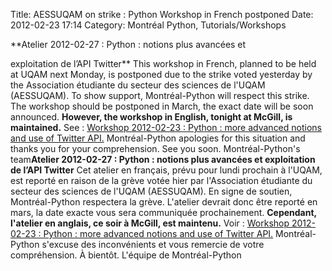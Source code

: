 Title: AESSUQAM on strike : Python Workshop in French postponed
Date: 2012-02-23 17:14
Category: Montréal Python, Tutorials/Workshops

<!--:en-->**Atelier 2012-02-27 : Python : notions plus avancées et
exploitation de l’API Twitter** This workshop in French, planned to be
held at UQAM next Monday, is postponed due to the strike voted yesterday
by the Association étudiante du secteur des sciences de l'UQAM
(AESSUQAM). To show support, Montréal-Python will respect this strike.
The workshop should be postponed in March, the exact date will be soon
announced. **However, the workshop in English, tonight at McGill, is
maintained.** See : [Workshop 2012-02-23 : Python : more advanced
notions and use of Twitter API.][] Montréal-Python apologies for this
situation and thanks you for your comprehension. See you soon.
Montréal-Python's team<!--:--><!--:fr-->**Atelier 2012-02-27 : Python :
notions plus avancées et exploitation de l’API Twitter** Cet atelier en
français, prévu pour lundi prochain à l'UQAM, est reporté en raison de
la grève votée hier par l'Association étudiante du secteur des sciences
de l'UQAM (AESSUQAM). En signe de soutien, Montréal-Python respectera la
grève. L'atelier devrait donc être reporté en mars, la date exacte vous
sera communiquée prochainement. **Cependant, l'atelier en anglais, ce
soir à McGill, est maintenu.** Voir : [Workshop 2012-02-23 : Python :
more advanced notions and use of Twitter API.][] Montréal-Python
s'excuse des inconvénients et vous remercie de votre compréhension. À
bientôt. L'équipe de Montréal-Python<!--:-->

  [Workshop 2012-02-23 : Python : more advanced notions and use of
  Twitter API.]: http://montrealpython.org/r/projects/workshops/wiki/2012-02-23
